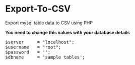 # Export-To-CSV
Export mysql table data to CSV using PHP

**You need to change this values with your database details**
<pre>
$server     = "localhost";
$username   = "root";
$password   = '';
$dbname     = 'sample_tables';
</pre>
